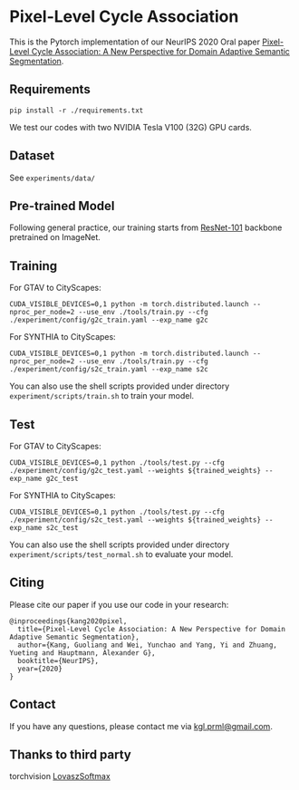 # Pixel-Level Cycle Association
This is the Pytorch implementation of our NeurIPS 2020 Oral paper [Pixel-Level Cycle Association: A New Perspective for Domain Adaptive Semantic Segmentation](https://proceedings.neurips.cc/paper/2020/file/243be2818a23c980ad664f30f48e5d19-Paper.pdf). 

## Requirements
```
pip install -r ./requirements.txt
```
We test our codes with two NVIDIA Tesla V100 (32G) GPU cards.

## Dataset
See ```experiments/data/```

## Pre-trained Model
Following general practice, our training starts from [ResNet-101](https://drive.google.com/file/d/11ULk5WkPVMUmuEs8nmMJVgm5gkt9ZMfN/view?usp=sharing) backbone pretrained on ImageNet.

## Training
For GTAV to CityScapes:
```
CUDA_VISIBLE_DEVICES=0,1 python -m torch.distributed.launch --nproc_per_node=2 --use_env ./tools/train.py --cfg ./experiment/config/g2c_train.yaml --exp_name g2c 
```
For SYNTHIA to CityScapes:
```
CUDA_VISIBLE_DEVICES=0,1 python -m torch.distributed.launch --nproc_per_node=2 --use_env ./tools/train.py --cfg ./experiment/config/s2c_train.yaml --exp_name s2c 
```

You can also use the shell scripts provided under directory ```experiment/scripts/train.sh``` to train your model.

## Test

For GTAV to CityScapes:
```
CUDA_VISIBLE_DEVICES=0,1 python ./tools/test.py --cfg ./experiment/config/g2c_test.yaml --weights ${trained_weights} --exp_name g2c_test
```
For SYNTHIA to CityScapes:
```
CUDA_VISIBLE_DEVICES=0,1 python ./tools/test.py --cfg ./experiment/config/s2c_test.yaml --weights ${trained_weights} --exp_name s2c_test
```

You can also use the shell scripts provided under directory ```experiment/scripts/test_normal.sh``` to evaluate your model.


## Citing 
Please cite our paper if you use our code in your research:
```
@inproceedings{kang2020pixel,
  title={Pixel-Level Cycle Association: A New Perspective for Domain Adaptive Semantic Segmentation},
  author={Kang, Guoliang and Wei, Yunchao and Yang, Yi and Zhuang, Yueting and Hauptmann, Alexander G},
  booktitle={NeurIPS},
  year={2020}
}
```
## Contact
If you have any questions, please contact me via kgl.prml@gmail.com.

## Thanks to third party
torchvision 
[LovaszSoftmax](https://github.com/bermanmaxim/LovaszSoftmax)

